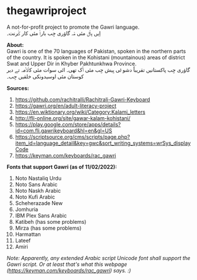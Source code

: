 # thegawriproject
A not-for-profit project to promote the Gawri language. <br>
 اِیں پاٞݪ مئی مٞہ گاؤری جِب باراٞ مئی کار کٞرنت۔
 
<b> About: </b> <br>
Gawri is one of the 70 languages of Pakistan, spoken in the northern parts of the country. It is spoken in the Kohistani (mountainous) areas of district Swat and Upper Dir in Khyber Pakhtunkhwa Province. <br>
گاؤری جِب پاکستانیں تقریباً دشو ݪی بِیش جِب مئی آٞک تھی۔ ائی سوات مئی کاٞلاٞمہ تے دیر کوستان مئی اوسیدونکی خلقیں جِب۔


<b> Sources: </b> <br>
1. https://github.com/rachitralli/Rachitrali-Gawri-Keyboard
2. https://gawri.org/en/adult-literacy-project
3. https://en.wiktionary.org/wiki/Category:Kalami_letters
4. http://fli-online.org/site/gawar-kalam-kohistani/
5. https://play.google.com/store/apps/details?id=com.fli.gawrikeyboard&hl=en&gl=US
6. https://scriptsource.org/cms/scripts/page.php?item_id=language_detail&key=gwc&sort_writing_systems=wrSys_displayCode
7. https://keyman.com/keyboards/rac_gawri

<b>Fonts that support Gawri (as of 11/02/2022):</b><br>
<ol>
<li>Noto Nastaliq Urdu</li>
<li>Noto Sans Arabic</li>
<li>Noto Naskh Arabic</li>
<li>Noto Kufi Arabic</li>
<li>Scheherazade New</li>
<li>Jomhuria</li>
<li>IBM Plex Sans Arabic</li>
<li>Katibeh (has some problems)</li>
<li>Mirza (has some problems)</li>
<li>Harmattan</li>
<li>Lateef</li>
<li>Amiri</li>
</ol>

<i> Note: Apparently, any extended Arabic script Unicode font shall support the Gawri script. Or at least that's what this webpage (https://keyman.com/keyboards/rac_gawri) says. :) </i>
